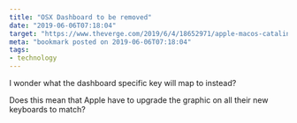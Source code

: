 ```yaml
---
title: "OSX Dashboard to be removed"
date: "2019-06-06T07:18:04"
target: "https://www.theverge.com/2019/6/4/18652971/apple-macos-catalina-dashboard-widgets-removed-feature"
meta: "bookmark posted on 2019-06-06T07:18:04"
tags:
- technology
---
```

I wonder what the dashboard specific key will map to instead?

Does this mean that Apple have to upgrade the graphic on all their new keyboards to match?
